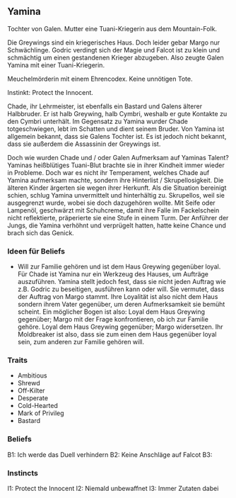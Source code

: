 ## Yamina

Tochter von Galen. Mutter eine Tuani-Kriegerin aus dem Mountain-Folk.

Die Greywings sind ein kriegerisches Haus. Doch leider gebar Margo nur Schwächlinge. Godric verdingt sich der Magie und Falcot ist zu klein und schmächtig um einen gestandenen Krieger abzugeben. Also zeugte Galen Yamina mit einer Tuani-Kriegerin.

Meuchelmörderin mit einem Ehrencodex. Keine unnötigen Tote.

Instinkt: Protect the Innocent.

Chade, ihr Lehrmeister, ist ebenfalls ein Bastard und Galens älterer Halbbruder. Er ist halb Greywing, halb Cymbri, weshalb er gute Kontakte zu den Cymbri unterhält. Im Gegensatz zu Yamina wurder Chade totgeschwiegen, lebt im Schatten und dient seinem Bruder. Von Yamina ist allgemein bekannt, dass sie Galens Tochter ist. Es ist jedoch nicht bekannt, dass sie außerdem die Assassinin der Greywings ist.

Doch wie wurden Chade und / oder Galen Aufmerksam auf Yaminas Talent?
Yaminas heißblütiges Tuani-Blut brachte sie in ihrer Kindheit immer wieder in Probleme. Doch war es nicht ihr Temperament, welches Chade auf Yamina aufmerksam machte, sondern ihre Hinterlist / Skrupellosigkeit. Die älteren Kinder ärgerten sie wegen ihrer Herkunft. Als die Situation bereinigt schien, schlug Yamina unvermittelt und hinterhältig zu. Skrupellos, weil sie ausgegrenzt wurde, wobei sie doch dazugehören wollte. Mit Seife oder Lampenöl, geschwärzt mit Schuhcreme, damit ihre Falle im Fackelschein nicht reflektierte, präperierte sie eine Stufe in einem Turm. Der Anführer der Jungs, die Yamina verhöhnt und verprügelt hatten, hatte keine Chance und brach sich das Genick.

### Ideen für Beliefs
- Will zur Familie gehören und ist dem Haus Greywing gegenüber loyal. Für Chade ist Yamina nur ein Werkzeug des Hauses, um Aufträge auszuführen. Yamina stellt jedoch fest, dass sie nicht jeden Auftrag wie z.B. Godric zu beseitigen, ausführen kann oder will. Sie vermutet, dass der Auftrag von Margo stammt. Ihre Loyalität ist also nicht dem Haus sondern ihrem Vater gegenüber, um deren Aufmerksamkeit sie bemüht scheint. Ein möglicher Bogen ist also: Loyal dem Haus Greywing gegenüber; Margo mit der Frage konfrontieren, ob ich zur Familie gehöre. Loyal dem Haus Greywing gegenüber; Margo widersetzen.
Ihr Moldbreaker ist also, dass sie zum einen dem Haus gegenüber loyal sein, zum anderen zur Familie gehören will.

### Traits
- Ambitious
- Shrewd
- Off-Kilter
- Desperate
- Cold-Hearted
- Mark of Privileg
- Bastard

### Beliefs
B1: Ich werde das Duell verhindern
B2: Keine Anschläge auf Falcot
B3:

### Instincts
I1: Protect the Innocent
I2: Niemald unbewaffnet
I3: Immer Zutaten dabei
